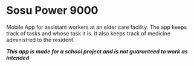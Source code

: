 # Sosu Power 9000
Mobile App for assistant workers at an elder care facility. The app keeps track of tasks and whose task it is.
It also keeps track of medicine administred to the resident

***This app is made for a school project and is not guaranteed to work as intended***
